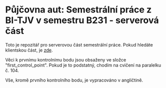 # Půjčovna aut: Semestrální práce z BI-TJV v semestru B231 - serverová část

Toto je repozitář pro serverovou část semestrální práce. Pokud hledáte klientskou část, je [zde](https://gitlab.fit.cvut.cz/kuchaj19/bi-tjv-b231-semestral-client).

Věci k prvnímu kontrolnímu bodu jsou obsaženy ve složce "first_control_point". Pokud je to podstatný, chodím na cvičení na paralelku č. 104.

Vše, kromě prvního kontrolního bodu, je vypracováno v angličtině.
